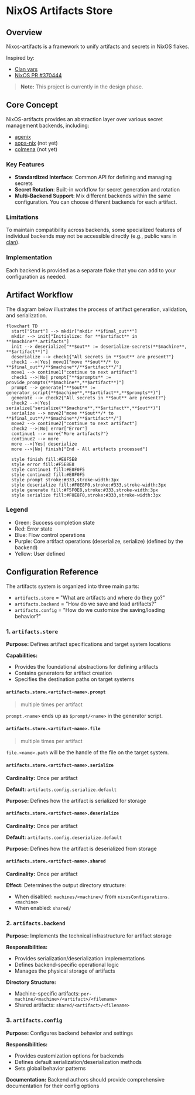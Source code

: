# NixOS Artifacts Store

## Overview

Nixos-artifacts is a framework to unify artifacts and secrets in NixOS flakes.

Inspired by:

- [Clan vars](https://docs.clan.lol/guides/vars-backend/)
- [NixOS PR #370444](https://github.com/NixOS/nixpkgs/pull/370444)

> **Note:** This project is currently in the design phase.

## Core Concept

NixOS-artifacts provides an abstraction layer over various secret management
backends, including:

- [agenix](https://github.com/ryantm/agenix)
- [sops-nix](https://github.com/Mic92/sops-nix) (not yet)
- [colmena](https://github.com/zhaofengli/colmena) (not yet)

### Key Features

- **Standardized Interface**: Common API for defining and managing secrets
- **Secret Rotation**: Built-in workflow for secret generation and rotation
- **Multi-Backend Support**: Mix different backends within the same
  configuration. You can choose different backends for each artifact.

### Limitations

To maintain compatibility across backends, some specialized features of
individual backends may not be accessible directly (e.g., public vars in
[clan](https://docs.clan.lol/concepts/generators/)).

### Implementation

Each backend is provided as a separate flake that you can add to your
configuration as needed.

## Artifact Workflow

The diagram below illustrates the process of artifact generation, validation,
and serialization.

```mermaid
flowchart TD
  start["Start"] --> mkdir["mkdir **$final_out**"]
  mkdir --> init["Initialize: for **$artifact** in **$machine**.artifacts"]
  init --> deserialize["**$out** := deserialize-secrets(**$machine**, **$artifact**)"]
  deserialize --> check1{"All secrets in **$out** are present?"}
  check1 -->|Yes| move1["move **$out**/* to **$final_out**/**$machine**/**$artifact**/"]
  move1 --> continue1["continue to next artifact"]
  check1 -->|No| prompt["**$prompts** := provide_prompts(**$machine**,**$artifact**)"]
  prompt --> generate["**$out** := generator_script(**$machine**,**$artifact**,**$prompts**)"]
  generate --> check2{"All secrets in **$out** are present?"}
  check2 -->|Yes| serialize["serialize(**$machine**,**$artifact**,**$out**)"]
  serialize --> move2["move **$out**/* to **$final_out**/**$machine**/**$artifact**/"]
  move2 --> continue2["continue to next artifact"]
  check2 -->|No| error["Error"]
  continue1 --> more{"More artifacts?"}
  continue2 --> more
  more -->|Yes| deserialize
  more -->|No| finish["End - All artifacts processed"]

  style finish fill:#E8F5E8
  style error fill:#F5E8E8
  style continue1 fill:#E8F0F5
  style continue2 fill:#E8F0F5
  style prompt stroke:#333,stroke-width:3px
  style deserialize fill:#F0E8F0,stroke:#333,stroke-width:3px
  style generate fill:#F5F0E8,stroke:#333,stroke-width:3px
  style serialize fill:#F0E8F0,stroke:#333,stroke-width:3px
```

### Legend

- Green: Success completion state
- Red: Error state
- Blue: Flow control operations
- Purple: Core artifact operations (deserialize, serialize) (defined by the
  backend)
- Yellow: User defined

## Configuration Reference

The artifacts system is organized into three main parts:

- `artifacts.store` = "What are artifacts and where do they go?"
- `artifacts.backend` = "How do we save and load artifacts?"
- `artifacts.config` = "How do we customize the saving/loading behavior?"

### 1. `artifacts.store`

**Purpose:** Defines artifact specifications and target system locations

**Capabilities:**

- Provides the foundational abstractions for defining artifacts
- Contains generators for artifact creation
- Specifies the destination paths on target systems

#### `artifacts.store.<artifact-name>.prompt`

> multiple times per artifact

`prompt.<name>` ends up as `$prompt/<name>` in the generator script.

#### `artifacts.store.<artifact-name>.file`

> multiple times per artifact

`file.<name>.path` will be the handle of the file on the target system.

#### `artifacts.store.<artifact-name>.serialize`

**Cardinality:** Once per artifact

**Default:** `artifacts.config.serialize.default`

**Purpose:** Defines how the artifact is serialized for storage

#### `artifacts.store.<artifact-name>.deserialize`

**Cardinality:** Once per artifact

**Default:** `artifacts.config.deserialize.default`

**Purpose:** Defines how the artifact is deserialized from storage

#### `artifacts.store.<artifact-name>.shared`

**Cardinality:** Once per artifact

**Effect:** Determines the output directory structure:

- When disabled: `machines/<machine>/` from `nixosConfigurations.<machine>`
- When enabled: `shared/`

### 2. `artifacts.backend`

**Purpose:** Implements the technical infrastructure for artifact storage

**Responsibilities:**

- Provides serialization/deserialization implementations
- Defines backend-specific operational logic
- Manages the physical storage of artifacts

**Directory Structure:**

- Machine-specific artifacts: `per-machine/<machine>/<artifact>/<filename>`
- Shared artifacts: `shared/<artifact>/<filename>`

### 3. `artifacts.config`

**Purpose:** Configures backend behavior and settings

**Responsibilities:**

- Provides customization options for backends
- Defines default serialization/deserialization methods
- Sets global behavior patterns

**Documentation:** Backend authors should provide comprehensive documentation
for their config options
